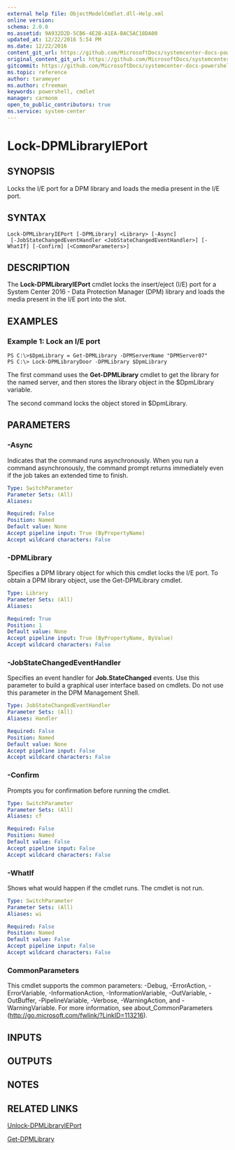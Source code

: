 ```yaml
---
external help file: ObjectModelCmdlet.dll-Help.xml
online version: 
schema: 2.0.0
ms.assetid: 9A932D2D-5CB6-4E2B-A1EA-BAC5AC18DA00
updated_at: 12/22/2016 5:54 PM
ms.date: 12/22/2016
content_git_url: https://github.com/MicrosoftDocs/systemcenter-docs-powershell/blob/live/systemcenter-cmdlets/SystemCenter2016/DataProtectionManager/vlatest/Lock-DPMLibraryIEPort.md
original_content_git_url: https://github.com/MicrosoftDocs/systemcenter-docs-powershell/blob/live/systemcenter-cmdlets/SystemCenter2016/DataProtectionManager/vlatest/Lock-DPMLibraryIEPort.md
gitcommit: https://github.com/MicrosoftDocs/systemcenter-docs-powershell/blob/17c3a51bd892aad46c731d9f381f0704b4815004/systemcenter-cmdlets/SystemCenter2016/DataProtectionManager/vlatest/Lock-DPMLibraryIEPort.md
ms.topic: reference
author: tarameyer
ms.author: cfreeman
keywords: powershell, cmdlet
manager: carmonm
open_to_public_contributors: true
ms.service: system-center
---
```


# Lock-DPMLibraryIEPort

## SYNOPSIS
Locks the I/E port for a DPM library and loads the media present in the I/E port.

## SYNTAX

```
Lock-DPMLibraryIEPort [-DPMLibrary] <Library> [-Async]
 [-JobStateChangedEventHandler <JobStateChangedEventHandler>] [-WhatIf] [-Confirm] [<CommonParameters>]
```

## DESCRIPTION
The **Lock-DPMLibraryIEPort** cmdlet locks the insert/eject (I/E) port for a System Center 2016 - Data Protection Manager (DPM) library and loads the media present in the I/E port into the slot.

## EXAMPLES

### Example 1: Lock an I/E port
```
PS C:\>$DpmLibrary = Get-DPMLibrary -DPMServerName "DPMServer07"
PS C:\> Lock-DPMLibraryDoor -DPMLibrary $DpmLibrary
```

The first command uses the **Get-DPMLibrary** cmdlet to get the library for the named server, and then stores the library object in the $DpmLibrary variable.

The second command locks the object stored in $DpmLibrary.

## PARAMETERS

### -Async
Indicates that the command runs asynchronously.
When you run a command asynchronously, the command prompt returns immediately even if the job takes an extended time to finish.

```yaml
Type: SwitchParameter
Parameter Sets: (All)
Aliases: 

Required: False
Position: Named
Default value: None
Accept pipeline input: True (ByPropertyName)
Accept wildcard characters: False
```

### -DPMLibrary
Specifies a DPM library object for which this cmdlet locks the I/E port.
To obtain a DPM library object, use the Get-DPMLibrary cmdlet.

```yaml
Type: Library
Parameter Sets: (All)
Aliases: 

Required: True
Position: 1
Default value: None
Accept pipeline input: True (ByPropertyName, ByValue)
Accept wildcard characters: False
```

### -JobStateChangedEventHandler
Specifies an event handler for **Job.StateChanged** events.
Use this parameter to build a graphical user interface based on cmdlets.
Do not use this parameter in the DPM Management Shell.

```yaml
Type: JobStateChangedEventHandler
Parameter Sets: (All)
Aliases: Handler

Required: False
Position: Named
Default value: None
Accept pipeline input: False
Accept wildcard characters: False
```

### -Confirm
Prompts you for confirmation before running the cmdlet.

```yaml
Type: SwitchParameter
Parameter Sets: (All)
Aliases: cf

Required: False
Position: Named
Default value: False
Accept pipeline input: False
Accept wildcard characters: False
```

### -WhatIf
Shows what would happen if the cmdlet runs.
The cmdlet is not run.

```yaml
Type: SwitchParameter
Parameter Sets: (All)
Aliases: wi

Required: False
Position: Named
Default value: False
Accept pipeline input: False
Accept wildcard characters: False
```

### CommonParameters
This cmdlet supports the common parameters: -Debug, -ErrorAction, -ErrorVariable, -InformationAction, -InformationVariable, -OutVariable, -OutBuffer, -PipelineVariable, -Verbose, -WarningAction, and -WarningVariable. For more information, see about_CommonParameters (http://go.microsoft.com/fwlink/?LinkID=113216).

## INPUTS

## OUTPUTS

## NOTES

## RELATED LINKS

[Unlock-DPMLibraryIEPort](xref:SystemCenter2016/DataProtectionManager/vlatest/Unlock-DPMLibraryIEPort.md)

[Get-DPMLibrary](xref:SystemCenter2016/DataProtectionManager/vlatest/Get-DPMLibrary.md)

